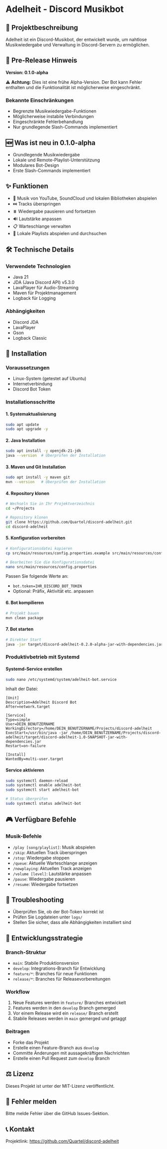 # Adelheit - Discord Musikbot

## 📖 Projektbeschreibung

Adelheit ist ein Discord-Musikbot, der entwickelt wurde, um nahtlose Musikwiedergabe und Verwaltung in Discord-Servern zu ermöglichen.

## 🚧 Pre-Release Hinweis
**Version: 0.1.0-alpha**

⚠️ **Achtung:** Dies ist eine frühe Alpha-Version. Der Bot kann Fehler enthalten und die Funktionalität ist möglicherweise eingeschränkt.

### Bekannte Einschränkungen
- Begrenzte Musikwiedergabe-Funktionen
- Möglicherweise instabile Verbindungen
- Eingeschränkte Fehlerbehandlung
- Nur grundlegende Slash-Commands implementiert

## 🆕 Was ist neu in 0.1.0-alpha
- Grundlegende Musikwiedergabe
- Lokale und Remote-Playlist-Unterstützung
- Modulares Bot-Design
- Erste Slash-Commands implementiert

## ✨ Funktionen

- 🎵 Musik von YouTube, SoundCloud und lokalen Bibliotheken abspielen
- ⏭️ Tracks überspringen
- ⏸️ Wiedergabe pausieren und fortsetzen
- 🔊 Lautstärke anpassen
- 📋 Warteschlange verwalten
- 🎼 Lokale Playlists abspielen und durchsuchen

## 🛠️ Technische Details

### Verwendete Technologien
- Java 21
- JDA (Java Discord API) v5.3.0
- LavaPlayer für Audio-Streaming
- Maven für Projektmanagement
- Logback für Logging

### Abhängigkeiten
- Discord JDA
- LavaPlayer
- Gson
- Logback Classic

## 🚀 Installation

### Voraussetzungen
- Linux-System (getestet auf Ubuntu)
- Internetverbindung
- Discord Bot Token

### Installationsschritte

#### 1. Systemaktualisierung
```bash
sudo apt update
sudo apt upgrade -y
```

#### 2. Java Installation
```bash
sudo apt install -y openjdk-21-jdk
java --version  # Überprüfen der Installation
```

#### 3. Maven und Git Installation
```bash
sudo apt install -y maven git
mvn --version   # Überprüfen der Installation
```

#### 4. Repository klonen
```bash
# Wechseln Sie in Ihr Projektverzeichnis
cd ~/Projects

# Repository klonen
git clone https://github.com/Quartel/discord-adelheit.git
cd discord-adelheit
```

#### 5. Konfiguration vorbereiten
```bash
# Konfigurationsdatei kopieren
cp src/main/resources/config.properties.example src/main/resources/config.properties

# Bearbeiten Sie die Konfigurationsdatei
nano src/main/resources/config.properties
```

Passen Sie folgende Werte an:
- `bot.token=IHR_DISCORD_BOT_TOKEN`
- Optional: Präfix, Aktivität etc. anpassen

#### 6. Bot kompilieren
```bash
# Projekt bauen
mvn clean package
```

#### 7. Bot starten
```bash
# Direkter Start
java -jar target/discord-adelheit-0.2.0-alpha-jar-with-dependencies.jar
```

### Produktivbetrieb mit Systemd

#### Systemd-Service erstellen
```bash
sudo nano /etc/systemd/system/adelheit-bot.service
```

Inhalt der Datei:
```
[Unit]
Description=Adelheit Discord Bot
After=network.target

[Service]
Type=simple
User=DEIN_BENUTZERNAME
WorkingDirectory=/home/DEIN_BENUTZERNAME/Projects/discord-adelheit
ExecStart=/usr/bin/java -jar /home/DEIN_BENUTZERNAME/Projects/discord-adelheit/target/discord-adelheit-1.0-SNAPSHOT-jar-with-dependencies.jar
Restart=on-failure

[Install]
WantedBy=multi-user.target
```

#### Service aktivieren
```bash
sudo systemctl daemon-reload
sudo systemctl enable adelheit-bot
sudo systemctl start adelheit-bot

# Status überprüfen
sudo systemctl status adelheit-bot
```

## 🎮 Verfügbare Befehle

### Musik-Befehle
- `/play [song/playlist]`: Musik abspielen
- `/skip`: Aktuellen Track überspringen
- `/stop`: Wiedergabe stoppen
- `/queue`: Aktuelle Warteschlange anzeigen
- `/nowplaying`: Aktuellen Track anzeigen
- `/volume [level]`: Lautstärke anpassen
- `/pause`: Wiedergabe pausieren
- `/resume`: Wiedergabe fortsetzen

## 🚧 Troubleshooting
- Überprüfen Sie, ob der Bot-Token korrekt ist
- Prüfen Sie Logdateien unter `logs/`
- Stellen Sie sicher, dass alle Abhängigkeiten installiert sind

## 🌿 Entwicklungsstrategie

### Branch-Struktur
- `main`: Stabile Produktionsversion
- `develop`: Integrations-Branch für Entwicklung
- `feature/*`: Branches für neue Funktionen
- `release/*`: Branches für Releasevorbereitungen

### Workflow
1. Neue Features werden in `feature/` Branches entwickelt
2. Features werden in den `develop` Branch gemerged
3. Vor einem Release wird ein `release/` Branch erstellt
4. Stabile Releases werden in `main` gemerged und getaggt

### Beitragen
- Forke das Projekt
- Erstelle einen Feature-Branch aus `develop`
- Committe Änderungen mit aussagekräftigen Nachrichten
- Erstelle einen Pull Request zum `develop` Branch

## ⚖️ Lizenz
Dieses Projekt ist unter der MIT-Lizenz veröffentlicht.

## 🐛 Fehler melden
Bitte melde Fehler über die GitHub Issues-Sektion.

## 📞 Kontakt
Projektlink: https://github.com/Quartel/discord-adelheit